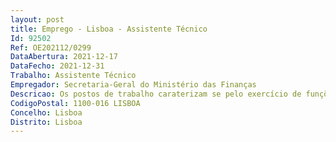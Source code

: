 ```yaml
--- 
layout: post
title: Emprego - Lisboa - Assistente Técnico
Id: 92502
Ref: OE202112/0299
DataAbertura: 2021-12-17
DataFecho: 2021-12-31
Trabalho: Assistente Técnico
Empregador: Secretaria-Geral do Ministério das Finanças
Descricao: Os postos de trabalho caraterizam se pelo exercício de funções de grau de complexidade funcional 2, com o conteúdo funcional geral estabelecido no Anexo 1 a que se refere o n.º 2 do artigo 88.º da LTFP, nas áreas de competências inerentes à Divisão de Gestão de Recursos Humanos (DGRH), com as atribuições previstas no n.º 2.1. do Despacho n.º 799 2018, publicado no Diário da República, 2.ª série, n.º 14, de 19 01 2018, nomeadamente assegurar a execução de todos os procedimentos administrativos respeitantes à gestão da o(s) trabalhadora e(s) da Secretaria Geral, dos gabinetes dos membros do Governo da área das finanças, dos serviços partilhados do Ministério das Finanças e das demais estruturas e serviços a que a Secretaria Geral preste apoio, em especial no que respeita ao seguinte   processamento de remunerações, cálculo e processamento de trabalho suplementar, ajudas de custo em território nacional e estrangeiro, contas finais na cessação de funções, alterações de posicionamento remuneratório, suplementos vários, penhoras e execuções fiscais e descontos obrigatórios e facultativos   emissão de guias de reposição abatidas e não abatidas nos pagamentos    validação e envio de ficheiros de descontos RCI DMR    elaboração de processos de aposentação e pedidos de contagem de tempo de serviço à CGA   organização e atualização do cadastro da o(s) trabalhadora e(s), na aplicação informática de Gestão de Recursos Humanos (GeRHup) e nos respetivos processos individuais, bem como o registo e o acompanhamento da sua assiduidade    execução de outras funções técnico administrativas diversas (por exemplo, gestão de documentação no âmbito da aplicação de gestão documental fabasoft, elaboração de reportes mensais, de mapas de controlo vários, e arquivo).
CodigoPostal: 1100-016 LISBOA
Concelho: Lisboa
Distrito: Lisboa
--- 
```

